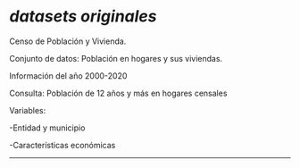 # _datasets originales_

Censo de Población y Vivienda. 

Conjunto de datos: Población en hogares y sus viviendas. 

Información del año 2000-2020

Consulta: Población de 12 años y más en hogares censales

  Variables:
  
  -Entidad y municipio
  
  -Características económicas	

  -----------------------------------------------------------------------------
